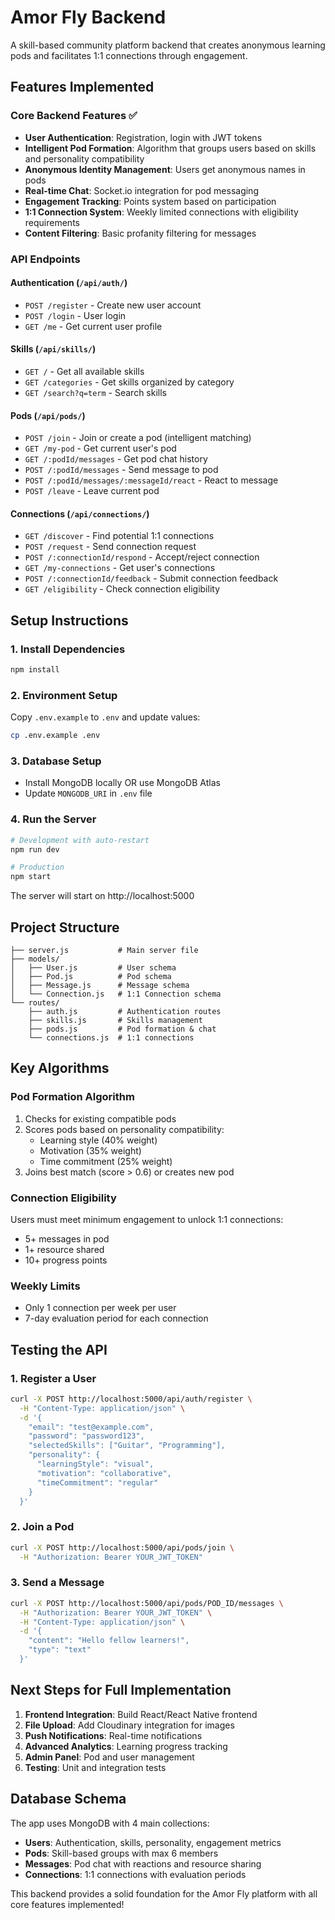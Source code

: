 # Amor Fly Backend

A skill-based community platform backend that creates anonymous learning pods and facilitates 1:1 connections through engagement.

## Features Implemented

### Core Backend Features ✅
- **User Authentication**: Registration, login with JWT tokens
- **Intelligent Pod Formation**: Algorithm that groups users based on skills and personality compatibility
- **Anonymous Identity Management**: Users get anonymous names in pods
- **Real-time Chat**: Socket.io integration for pod messaging
- **Engagement Tracking**: Points system based on participation
- **1:1 Connection System**: Weekly limited connections with eligibility requirements
- **Content Filtering**: Basic profanity filtering for messages

### API Endpoints

#### Authentication (`/api/auth/`)
- `POST /register` - Create new user account
- `POST /login` - User login
- `GET /me` - Get current user profile

#### Skills (`/api/skills/`)
- `GET /` - Get all available skills
- `GET /categories` - Get skills organized by category
- `GET /search?q=term` - Search skills

#### Pods (`/api/pods/`)
- `POST /join` - Join or create a pod (intelligent matching)
- `GET /my-pod` - Get current user's pod
- `GET /:podId/messages` - Get pod chat history
- `POST /:podId/messages` - Send message to pod
- `POST /:podId/messages/:messageId/react` - React to message
- `POST /leave` - Leave current pod

#### Connections (`/api/connections/`)
- `GET /discover` - Find potential 1:1 connections
- `POST /request` - Send connection request
- `POST /:connectionId/respond` - Accept/reject connection
- `GET /my-connections` - Get user's connections
- `POST /:connectionId/feedback` - Submit connection feedback
- `GET /eligibility` - Check connection eligibility

## Setup Instructions

### 1. Install Dependencies
```bash
npm install
```

### 2. Environment Setup
Copy `.env.example` to `.env` and update values:
```bash
cp .env.example .env
```

### 3. Database Setup
- Install MongoDB locally OR use MongoDB Atlas
- Update `MONGODB_URI` in `.env` file

### 4. Run the Server
```bash
# Development with auto-restart
npm run dev

# Production
npm start
```

The server will start on http://localhost:5000

## Project Structure

```
├── server.js           # Main server file
├── models/
│   ├── User.js         # User schema
│   ├── Pod.js          # Pod schema
│   ├── Message.js      # Message schema
│   └── Connection.js   # 1:1 Connection schema
└── routes/
    ├── auth.js         # Authentication routes
    ├── skills.js       # Skills management
    ├── pods.js         # Pod formation & chat
    └── connections.js  # 1:1 connections
```

## Key Algorithms

### Pod Formation Algorithm
1. Checks for existing compatible pods
2. Scores pods based on personality compatibility:
   - Learning style (40% weight)
   - Motivation (35% weight)  
   - Time commitment (25% weight)
3. Joins best match (score > 0.6) or creates new pod

### Connection Eligibility
Users must meet minimum engagement to unlock 1:1 connections:
- 5+ messages in pod
- 1+ resource shared
- 10+ progress points

### Weekly Limits
- Only 1 connection per week per user
- 7-day evaluation period for each connection

## Testing the API

### 1. Register a User
```bash
curl -X POST http://localhost:5000/api/auth/register \
  -H "Content-Type: application/json" \
  -d '{
    "email": "test@example.com",
    "password": "password123",
    "selectedSkills": ["Guitar", "Programming"],
    "personality": {
      "learningStyle": "visual",
      "motivation": "collaborative", 
      "timeCommitment": "regular"
    }
  }'
```

### 2. Join a Pod
```bash
curl -X POST http://localhost:5000/api/pods/join \
  -H "Authorization: Bearer YOUR_JWT_TOKEN"
```

### 3. Send a Message
```bash
curl -X POST http://localhost:5000/api/pods/POD_ID/messages \
  -H "Authorization: Bearer YOUR_JWT_TOKEN" \
  -H "Content-Type: application/json" \
  -d '{
    "content": "Hello fellow learners!",
    "type": "text"
  }'
```

## Next Steps for Full Implementation

1. **Frontend Integration**: Build React/React Native frontend
2. **File Upload**: Add Cloudinary integration for images
3. **Push Notifications**: Real-time notifications
4. **Advanced Analytics**: Learning progress tracking
5. **Admin Panel**: Pod and user management
6. **Testing**: Unit and integration tests

## Database Schema

The app uses MongoDB with 4 main collections:
- **Users**: Authentication, skills, personality, engagement metrics
- **Pods**: Skill-based groups with max 6 members
- **Messages**: Pod chat with reactions and resource sharing
- **Connections**: 1:1 connections with evaluation periods

This backend provides a solid foundation for the Amor Fly platform with all core features implemented!